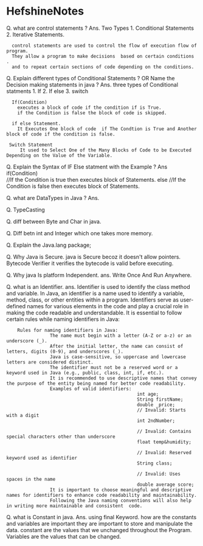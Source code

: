 # HefshineNotes

Q. what are control statements ?
Ans.  Two Types
      1. Conditional Statements
      2. Iterative Statements.

      control statements are used to control the flow of execution flow of program.
      They allow a program to make decisions  based on certain conditions .
      and to repeat certain sections of code depending on the conditions.


Q. Explain different  types of Conditional Statements ? 
  OR Name the Decision making statements in java ?
Ans.  three types of Conditional  statments
      1. If
      2. If else
      3. switch

      If(Condition)
        executes a block of code if the condition if is True.
        if the Condition is false the block of code is skipped.

      if else Statement.
        It Executes One block of code  if The Condtion is True and Another block of code if the condition is false.

     Switch Statement
         It used to Select One of the Many Blocks of Code to be Executed Depending on the Value of the Variable.

Q.   Explain the Syntax of IF Else statment with the Example ?
Ans     if(Condition)            
            //If the Condition is true then executes block of  Statements.
        else
            //If the Condition is false then executes block of  Statements.

Q.    what are DataTypes in Java ?
Ans.     

Q. TypeCasting


Q.    diff between Byte and Char in java.


Q.     Diff betn int and Integer which one takes more memory.



Q.     Explain the Java.lang package;


Q.     Why Java is Secure.
        java is Secure  becoz it doesn't  allow pointers.
        Bytecode Verifier it verifies the bytecode is valid before executing.

Q.     Why java Is platform Independent.
ans.   Write Once And Run Anywhere.

Q.    what is an Identifier.
ans.    Identifier is used to identify the class method and variable.
        In Java, an identifier is a name used to identify a variable, method, class, or other entities within a program. Identifiers serve as user-defined names
        for various elements in the code and play a crucial role in making the code                readable and understandable. It is essential to follow certain rules while naming identifiers in Java:

        Rules for naming identifiers in Java:
                    The name must begin with a letter (A-Z or a-z) or an underscore (_).
                    After the initial letter, the name can consist of letters, digits (0-9), and underscores (_).
                    Java is case-sensitive, so uppercase and lowercase letters are considered distinct.
                    The identifier must not be a reserved word or a keyword used in Java (e.g., public, class, int, if, etc.).
                    It is recommended to use descriptive names that convey the purpose of the entity being named for better code readability.
                    Examples of valid identifiers:
                                                    int age;
                                                    String firstName;
                                                    double _price;
                                                    // Invalid: Starts with a digit
                                                    int 2ndNumber;

                                                    // Invalid: Contains special characters other than underscore
                                                    float temp&humidity;
        
                                                    // Invalid: Reserved keyword used as identifier
                                                    String class;

                                                    // Invalid: Uses spaces in the name
                                                    double average score;
                    It is important to choose meaningful and descriptive names for identifiers to enhance code readability and maintainability.
                    Following the Java naming conventions will also help in writing more maintainable and consistent  code.
         
Q.      what is Constant in java.
Ans.    using final Keyword.
        how are the constants and  variables are important 
        they are important to store and manipulate the data.
        constant are the values that we unchanged throughout the Program.
        Variables are the values that can be changed.
        
         
